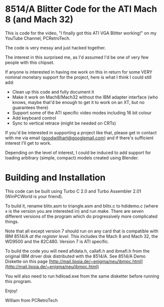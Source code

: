 8514/A Blitter Code for the ATI Mach 8 (and Mach 32)
====================================================

This is code for the video, "I finally got this ATI
VGA Blitter working!" on my YouTube Channel,
PCRetroTech.

The code is very messy and just hacked together.

The interest in this surprised me, as I'd assumed
I'd be one of very few people with this chipset.

If anyone is interested in having me work on this
in return for some VERY nominal monetary support
for the project, here is what I think I could still
add:

* Clean up this code and fully document it
* Make it work on Mach8/Mach32 without the IBM
  adapter interface (who knows, maybe that'd be
  enough to get it to work on an XT, but no
  guarantees there)
* Support some of the ATI specific video modes
  including 16 bit colour
* Add keyboard control
* Sync to vertical retrace (might be needed on
  CRTs)

If you'd be interested in supporting a project
like that, please get in contact with me via
email (goodwillhart@googlemail.com) and if there's
sufficient interest I'll get to work.

Depending on the level of interest, I could be
induced to add support for loading arbitrary
(simple, compact) models created using Blender.

Building and Installation
=========================

This code can be built using Turbo C 2.0 and
Turbo Assembler 2.01 (WinPCWorld is your friend).

To build it, rename blitx.asm to triangle.asm
and blitx.c to hdidemo.c (where x is the version
you are interested in) and run make. There
are seven different versions of the program
which do progressively more complicated things.

Note that all except version 7 should run on
any card that is compatible with IBM 8514/A
*at the register level*. This includes the
Mach 8 and Mach 32, the WD9500 and the
82C480. Version 7 is ATI specific.

To build the code you will need afidata.h,
callafi.h and ibmafi.h from the original IBM
driver disk distributed with the 8514/A. See
8514/A Demo Diskette on this page
[http://mail.lipsia.de/~enigma/neu/ibmpc.html](http://mail.lipsia.de/~enigma/neu/ibmpc.html)

You will also need to run hdiload.exe from the
same disketter before running this program.

Enjoy!

William from PCRetroTech
